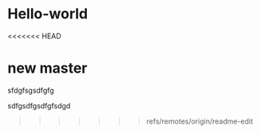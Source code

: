 # Hello-world
<<<<<<< HEAD

new master
=======
sfdgfsgsdfgfg


sdfgsdfgsdfgfsdgd
>>>>>>> refs/remotes/origin/readme-edit
